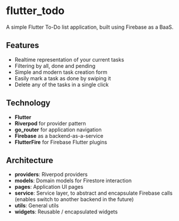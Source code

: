 # flutter_todo

A simple Flutter To-Do list application, built using Firebase as a BaaS.

## Features

- Realtime representation of your current tasks
- Filtering by all, done and pending
- Simple and modern task creation form
- Easily mark a task as done by swiping it
- Delete any of the tasks in a single click

## Technology

- **Flutter**
- **Riverpod** for provider pattern
- **go_router** for application navigation 
- **Firebase** as a backend-as-a-service
- **FlutterFire** for Firebase Flutter plugins

## Architecture

- **providers**: Riverpod providers
- **models**: Domain models for Firestore interaction
- **pages**: Application UI pages
- **service**: Service layer, to abstract and encapsulate Firebase calls (enables switch to another backend in the future)
- **utils**: General utils 
- **widgets**: Reusable / encapsulated widgets
